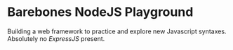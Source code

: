 # Barebones NodeJS Playground

Building a web framework to practice and explore new Javascript syntaxes.
Absolutely no *ExpressJS* present.
